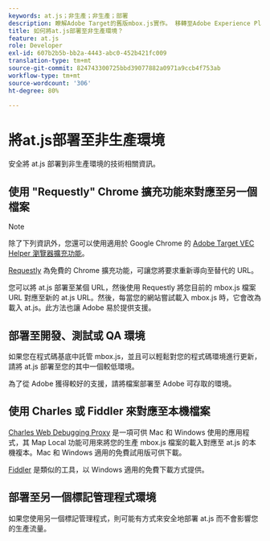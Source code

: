```yaml
---
keywords: at.js；非生產；非生產；部署
description: 瞭解Adobe Target的舊版mbox.js實作。 移轉至Adobe Experience Platform網頁SDK（AEP網頁SDK）或最新版的at.js。
title: 如何將at.js部署至非生產環境？
feature: at.js
role: Developer
exl-id: 607b2b5b-bb2a-4443-abc0-452b421fc009
translation-type: tm+mt
source-git-commit: 824743300725bbd39077882a0971a9ccb4f753ab
workflow-type: tm+mt
source-wordcount: '306'
ht-degree: 80%

---
```


# 將at.js部署至非生產環境

安全將 at.js 部署到非生產環境的技術相關資訊。

## 使用 &quot;Requestly&quot; Chrome 擴充功能來對應至另一個檔案

>[!NOTE]
>
>除了下列資訊外，您還可以使用適用於 Google Chrome 的 [Adobe Target VEC Helper 瀏覽器擴充功能](/help/c-experiences/c-visual-experience-composer/r-troubleshoot-composer/vec-helper-browser-extension.md)。

[Requestly](https://chrome.google.com/webstore/detail/requestly/mdnleldcmiljblolnjhpnblkcekpdkpa?hl=en) 為免費的 Chrome 擴充功能，可讓您將要求重新導向至替代的 URL。

您可以將 at.js 部署至某個 URL，然後使用 Requestly 將您目前的 mbox.js 檔案 URL 對應至新的 at.js URL。然後，每當您的網站嘗試載入 mbox.js 時，它會改為載入 at.js。此方法也讓 Adobe 易於提供支援。

## 部署至開發、測試或 QA 環境

如果您在程式碼基底中託管 mbox.js，並且可以輕鬆對您的程式碼環境進行更新，請將 at.js 部署至您的其中一個較低環境。

為了從 Adobe 獲得較好的支援，請將檔案部署至 Adobe 可存取的環境。

## 使用 Charles 或 Fiddler 來對應至本機檔案

[Charles Web Debugging Proxy](https://www.charlesproxy.com/) 是一項可供 Mac 和 Windows 使用的應用程式，其 Map Local 功能可用來將您的生產 mbox.js 檔案的載入對應至 at.js 的本機複本。Mac 和 Windows 適用的免費試用版可供下載。

[Fiddler](https://www.telerik.com/fiddler) 是類似的工具，以 Windows 適用的免費下載方式提供。

## 部署至另一個標記管理程式環境

如果您使用另一個標記管理程式，則可能有方式來安全地部署 at.js 而不會影響您的生產流量。
